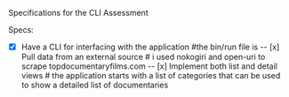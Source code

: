 Specifications for the CLI Assessment

 Specs:
 - [x] Have a CLI for interfacing with the application #the bin/run file is
-- [x] Pull data from an external source  # i used nokogiri and open-uri to scrape topdocumentaryfilms.com
-- [x] Implement both list and detail views # the application starts with a list of categories that can be used to show a detailed list of documentaries
